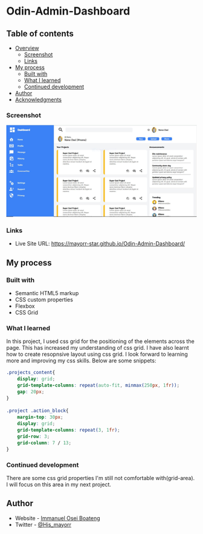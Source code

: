 # Odin-Admin-Dashboard

## Table of contents

- [Overview](#overview)
  - [Screenshot](#screenshot)
  - [Links](#links)
- [My process](#my-process)
  - [Built with](#built-with)
  - [What I learned](#what-i-learned)
  - [Continued development](#continued-development)
- [Author](#author)
- [Acknowledgments](#acknowledgments)

### Screenshot

![](./css/Screensht.JPG)


### Links
- Live Site URL: https://mayorr-star.github.io/Odin-Admin-Dashboard/


## My process

### Built with

- Semantic HTML5 markup
- CSS custom properties
- Flexbox
- CSS Grid

### What I learned

In this project, I used css grid for the positioning of the elements across the page. This has increased my understanding of css grid. I have also learnt how to create  resopnsive layout using css grid. I look forward to learning more and improving my css skills. Below are some snippets:
```css
.projects_content{
    display: grid;
    grid-template-columns: repeat(auto-fit, minmax(250px, 1fr));
    gap: 20px;
}

.project .action_block{
    margin-top: 30px;
    display: grid;
    grid-template-columns: repeat(3, 1fr);
    grid-row: 3;
    grid-column: 7 / 13;
}
```

### Continued development

There are some css grid properties I'm still not comfortable with(grid-area). I will focus on this area in my next project.

## Author

- Website - [Immanuel Osei Boateng](https://https://mayorr-star.github.io/Odin-Admin-Dashboard/.com)
- Twitter - [@His_mayorr](https://www.twitter.com/@His_mayorr)
